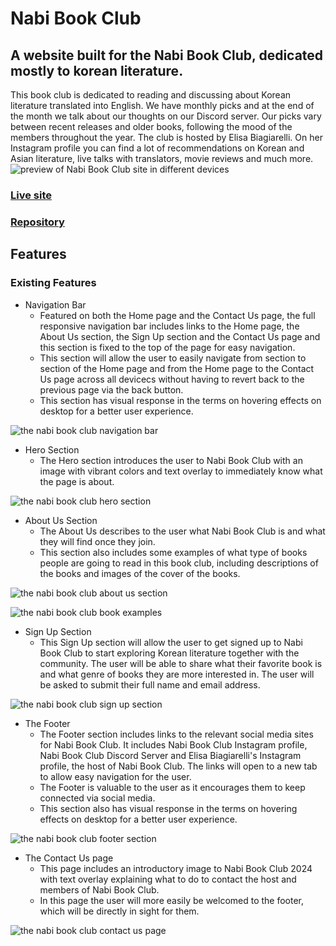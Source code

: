 # Nabi Book Club
## A website built for the Nabi Book Club, dedicated mostly to korean literature.
This book club is dedicated to reading and discussing about Korean literature translated into English. We have monthly picks and at the end of the month we talk about our thoughts on our Discord server. Our picks vary between recent releases and older books, following the mood of the members throughout the year. The club is hosted by Elisa Biagiarelli. On her Instagram profile you can find a lot of recommendations on Korean and Asian literature, live talks with translators, movie reviews and much more.
![preview of Nabi Book Club site in different devices](https://i.ibb.co/Zc5THBY/nabibookclubmockupimage.png)
### [Live site](https://biagiarelliadriano.github.io/BookClub/index.html)
### [Repository](https://github.com/BiagiarelliAdriano/BookClub)
## Features

### Existing Features

 - Navigation Bar
	 - Featured on both the Home page and the Contact Us page, the full responsive navigation bar includes links to the Home page, the About Us section, the Sign Up section and the Contact Us page and this section is fixed to the top of the page for easy navigation.
	 - This section will allow the user to easily navigate from section to section of the Home page and from the Home page to the Contact Us page across all devicecs without having to revert back to the previous page via the back button.
	 - This section has visual response in the terms on hovering effects on desktop for a better user experience.

![the nabi book club navigation bar](https://i.ibb.co/JBrprVm/nabibookclubnav.png)

 - Hero Section
	 - The Hero section introduces the user to Nabi Book Club with an image with vibrant colors and text overlay to immediately know what the page is about.

![the nabi book club hero section](https://i.ibb.co/c6FRYGr/nabibookclubhero.png)

 - About Us Section
	 - The About Us describes to the user what Nabi Book Club is and what they will find once they join.
	 - This section also includes some examples of what type of books people are going to read in this book club, including descriptions of the books and images of the cover of the books.

![the nabi book club about us section](https://i.ibb.co/k8rvXLk/nabibookclubaboutus.png)

![the nabi book club book examples](https://i.ibb.co/8M0qPXt/nabibookclubbooksexamples.png)

 - Sign Up Section
	 - This Sign Up section will allow the user to get signed up to Nabi Book Club to start exploring Korean literature together with the community. The user will be able to share what their favorite book is and what genre of books they are more interested in. The user will be asked to submit their full name and email address.

![the nabi book club sign up section](https://i.ibb.co/5hQXYYT/nabibookclubsignup.png)

 - The Footer
	 - The Footer section includes links to the relevant social media sites for Nabi Book Club. It includes Nabi Book Club Instagram profile, Nabi Book Club Discord Server and Elisa Biagiarelli's Instagram profile, the host of Nabi Book Club. The links will open to a new tab to allow easy navigation for the user.
	 - The Footer is valuable to the user as it encourages them to keep connected via social media.
	 - This section also has visual response in the terms on hovering effects on desktop for a better user experience.

![the nabi book club footer section](https://i.ibb.co/HtdbLSy/nabibookclubfooter.png)

 - The Contact Us page
	 - This page includes an introductory image to Nabi Book Club 2024 with text overlay explaining what to do to contact the host and members of Nabi Book Club.
	 - In this page the user will more easily be welcomed to the footer, which will be directly in sight for them.

![the nabi book club contact us page](https://i.ibb.co/q5C4FV9/nabibookclubcontactus.png)
